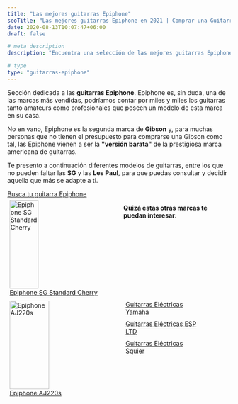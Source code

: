 ```yaml
---
title: "Las mejores guitarras Epiphone"
seoTitle: "Las mejores guitarras Epiphone en 2021 | Comprar una Guitarra"
date: 2020-08-13T10:07:47+06:00
draft: false

# meta description
description: "Encuentra una selección de las mejores guitarras Epiphone de 2021 &#9989;"

# type
type: "guitarras-epiphone"
---
```


Sección dedicada a las **guitarras Epiphone**. Epiphone es, sin duda, una de las marcas más vendidas, podríamos contar
por miles y miles los guitarras tanto amateurs como profesionales que poseen un modelo de esta marca en su casa.

No en vano, Epiphone es la segunda marca de **Gibson** y, para muchas personas que no tienen el presupuesto para comprarse una
Gibson como tal, las Epiphone vienen a ser la **"versión barata"** de la prestigiosa marca americana de guitarras.

Te presento a continuación diferentes modelos de guitarras, entre los que no pueden faltar las **SG** y las **Les Paul**, para que puedas consultar y decidir aquella que más se adapte a ti.

<div>
	<a href="https://www.amazon.es/s/ref=as_li_ss_tl?k=epiphone&__mk_es_ES=%C3%85M%C3%85%C5%BD%C3%95%C3%91&ref=nb_sb_noss_1&linkCode=ll2&tag=guitar0de-21&linkId=45efaf21e2b5faa1ff58c649e5f062de&language=es_ES" class="btn" rel="nofollow noopener noreferrer" target="_blank">Busca tu guitarra Epiphone</a>
</div>

<div class="row">
      <div class="column" style="float: left; width: 50%; padding: 5px;">
        <a href="/guitarras-epiphone/sg-standard-cherry">
          <img src="../../images/epiphone/epiphone-sg-standard-cherry-menu.jpg" alt="Epiphone SG Standard Cherry" width="65" height="200">
          <figcaption>Epiphone SG Standard Cherry</figcaption>
        </a>
      </div>
      <div class="column" style="float: left; width: 50%; padding: 5px;">
        <a href="/guitarras-epiphone/aj220s">
          <img src="../../images/epiphone/epiphone-aj220s-menu.png" alt="Epiphone AJ220s" width="89" height="200">
          <figcaption>Epiphone AJ220s</figcaption>
        </a>
      </div>
</div> 

**Quizá estas otras marcas te puedan interesar:**

<div class="row">
      <div class="column" style="float: left; width: 33.33%; padding: 5px;">
        <a href="/guitarras-yamaha/">
          <figcaption>Guitarras Eléctricas Yamaha</figcaption>
        </a>
      </div>
      <div class="column" style="float: left; width: 33.33%; padding: 5px;">
        <a href="/ltd/">
          <figcaption>Guitarras Eléctricas ESP LTD</figcaption>
        </a>
      </div>
      <div class="column" style="float: left; width: 33.33%; padding: 5px;">
        <a href="/guitarras-squier/">
          <figcaption>Guitarras Eléctricas Squier</figcaption>
        </a>
      </div>
</div>